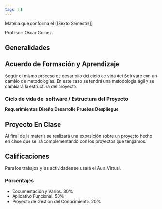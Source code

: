 ```yaml
---
tags: []
---
```

Materia que conforma el [[Sexto Semestre]]

Profesor: Oscar Gomez.
## Generalidades
## Acuerdo de Formación y Aprendizaje

Seguir el mismo proceso de desarrollo del ciclo de vida del Software con un cambio de metodologías. En este caso se tendrá una metodología ágil y se cambiará la estructura del proyecto.

### Ciclo de vida del software / Estructura del Proyecto

**Requerimientos**
**Diseño**
**Desarrollo**
**Pruebas**
**Despliegue**


## Proyecto En Clase

Al final de la materia se realizará una exposición sobre un proyecto hecho en clase que se irá complementando con los proyectos que tengamos.
## Calificaciones

Para los trabajos y las actividades se usará el Aula Virtual.
### Porcentajes

- Documentación y Varios. 30%
- Aplicativo Funcional. 50%
- Proyecto de Gestión del Conocimiento. 20%


